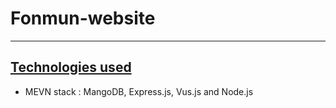 # Fonmun-website
---
## <u>Technologies used</u>
  - MEVN stack : MangoDB, Express.js, Vus.js and Node.js
 
